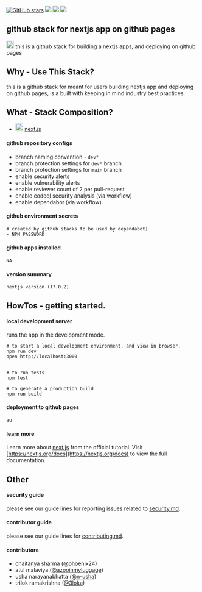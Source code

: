 [![GitHub stars](https://img.shields.io/github/stars/github/fetch.svg?style=social&label=Star)](https://github.com/github/fetch) 
<a href="https://discord.gg/phoenix24"><img src="https://img.shields.io/badge/chat-discord-brightgreen.svg?logo=discord&style=flat"></a>
<a href="https://twitter.com/intent/follow?screen_name=phoenix24"><img src="https://img.shields.io/badge/Follow-phoenix24-blue.svg?style=flat&logo=twitter"></a>
<a href="https://eepurl.com/phoenix24"><img src="https://img.shields.io/badge/newsletter-subscribe-yellow.svg?style=flat"></a>


## github stack for nextjs app on github pages
<p>
    <img src="https://github.githubassets.com/images/modules/site/icons/footer/github-mark.svg" height="20">
    this is a github stack for building a nextjs apps, and deploying on github pages
</p>


## Why - Use This Stack?
this is a github stack for meant for users building nextjs app and deploying on github pages, is a built with keeping in mind industry best practices.

## What - Stack Composition?
- <img src="https://github.githubassets.com/images/modules/site/icons/footer/github-mark.svg" height="20"> [next.js](https://pages.github.com/)

#### github repository configs
- branch naming convention - `dev*`
- branch protection settings for `dev*` branch
- branch protection settings for `main` branch
- enable security alerts
- enable vulnerability alerts
- enable reviewer count of 2 per pull-request
- enable codeql security analysis (via workflow)
- enable dependabot (via workflow)

#### github environment secrets
```
# created by github stacks to be used by dependabot)
- NPM_PASSWORD
```

#### github apps installed
```NA```

#### version summary
```nextjs version (17.0.2)```

## HowTos - getting started.

#### local development server
runs the app in the development mode.
```
# to start a local development environment, and view in browser.
npm run dev
open http://localhost:3000 


# to run tests
npm test

# to generate a production build
npm run build
```

#### deployment to github pages
```
au
```


#### learn more 
Learn more about [next.js](https://nextjs.org/learn) from the official tutorial.
Visit [https://nextjs.org/docs](https://nextjs.org/docs) to view the full documentation.


## Other

#### security guide
please see our guide lines for reporting issues related to [security.md](/.github/stacks/security.md).

#### contributor guide
please see our guide lines for [contributing.md](/.github/stacks/contributing.md).

#### contributors 
- chaitanya sharma ([@phoenix24](https://twitter.com/phoenix24)) 
- atul malaviya ([@azooinmyluggage](https://twitter.com/azooinmyluggage))
- usha narayanabhatta ([@n-usha](https://twitter.com/n-usha))
- trilok ramakrishna ([@3loka](https://twitter.com/3loka))